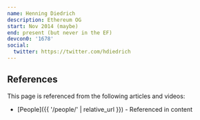 ```yaml
---
name: Henning Diedrich
description: Ethereum OG
start: Nov 2014 (maybe)
end: present (but never in the EF)
devcon0: '1678'
social:
  twitter: https://twitter.com/hdiedrich
---
```


## References

This page is referenced from the following articles and videos:

- [People]({{ '/people/' | relative_url }}) - Referenced in content